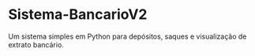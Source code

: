 # Sistema-BancarioV2
Um sistema simples em Python para depósitos, saques e visualização de extrato bancário.

